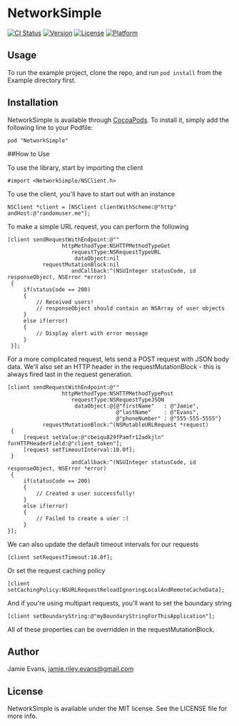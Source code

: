 # NetworkSimple

[![CI Status](https://travis-ci.org/JamieREvans/NetworkSimple.svg?style=flat)](https://travis-ci.org/JamieREvans/NetworkSimple)
[![Version](https://img.shields.io/cocoapods/v/NetworkSimple.svg?style=flat)](http://cocoadocs.org/docsets/NetworkSimple)
[![License](https://img.shields.io/cocoapods/l/NetworkSimple.svg?style=flat)](http://cocoadocs.org/docsets/NetworkSimple)
[![Platform](https://img.shields.io/cocoapods/p/NetworkSimple.svg?style=flat)](http://cocoadocs.org/docsets/NetworkSimple)

## Usage

To run the example project, clone the repo, and run `pod install` from the Example directory first.

## Installation

NetworkSimple is available through [CocoaPods](http://cocoapods.org). To install
it, simply add the following line to your Podfile:

	pod "NetworkSimple"

##How to Use

To use the library, start by importing the client

	#import <NetworkSimple/NSClient.h>

To use the client, you'll have to start out with an instance

	NSClient *client = [NSClient clientWithScheme:@"http" andHost:@"randomuser.me"];

To make a simple URL request, you can perform the following

	[client sendRequestWithEndpoint:@""
	                 httpMethodType:NSHTTPMethodTypeGet
	                    requestType:NSRequestTypeURL
	                     dataObject:nil
	           requestMutationBlock:nil
	                    andCallback:^(NSUInteger statusCode, id responseObject, NSError *error)
	 {
	     if(statusCode == 200)
	     {
	         // Received users!
	         // responseObject should contain an NSArray of user objects
	     }
	     else if(error)
	     {
	         // Display alert with error message
	     }
	 }];

For a more complicated request, lets send a POST request with JSON body data. We'll also set an HTTP header in the requestMutationBlock - this is always fired last in the request generation.

	[client sendRequestWithEndpoint:@""
	                 httpMethodType:NSHTTPMethodTypePost
	                    requestType:NSRequestTypeJSON
	                     dataObject:@{@"firstName"   : @"Jamie",
	                                  @"lastName"    : @"Evans",
	                                  @"phoneNumber" : @"555-555-5555"}
	           requestMutationBlock:^(NSMutableURLRequest *request)
	 {
	     [request setValue:@"cbeiqu829fPamfr12adkjln" forHTTPHeaderField:@"client_token"];
	     [request setTimeoutInterval:10.0f];
	 }
	                    andCallback:^(NSUInteger statusCode, id responseObject, NSError *error)
	 {
	     if(statusCode == 200)
	     {
	         // Created a user successfully!
	     }
	     else if(error)
	     {
	         // Failed to create a user :(
	     }
	}];

We can also update the default timeout intervals for our requests

	[client setRequestTimeout:10.0f];

Or set the request caching policy

	[client setCachingPolicy:NSURLRequestReloadIgnoringLocalAndRemoteCacheData];

And if you're using multipart requests, you'll want to set the boundary string

	[client setBoundaryString:@"myBoundaryStringForThisApplication"];

All of these properties can be overridden in the requestMutationBlock.

## Author

Jamie Evans, jamie.riley.evans@gmail.com

## License

NetworkSimple is available under the MIT license. See the LICENSE file for more info.

